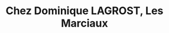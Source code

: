 ---
title: "Chez Dominique LAGROST, Les Marciaux"
url: /sanvignes-les-mines/chez-dominique-lagrost-les-marciaux/
shop: Käse
---